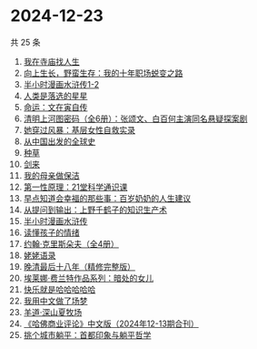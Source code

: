 # 2024-12-23

共 25 条

<!-- BEGIN WEREAD -->
<!-- 最后更新时间 2024-12-23 12:01:09 +0800 -->
1. [我在寺庙找人生](https://weread.qq.com/web/bookDetail/a8132ad0813ab979cg015ab8)
1. [向上生长，野蛮生存：我的十年职场蜕变之路](https://weread.qq.com/web/bookDetail/327325b0813ab9717g014fa0)
1. [半小时漫画水浒传1-2](https://weread.qq.com/web/bookDetail/72f32e70813ab97d4g019946)
1. [人类是落选的星星](https://weread.qq.com/web/bookDetail/90b323a0813ab97e5g018bb4)
1. [命运：文在寅自传](https://weread.qq.com/web/bookDetail/f1b32ae0716e8160f1b348c)
1. [清明上河图密码（全6册）：张颂文、白百何主演同名悬疑探案剧](https://weread.qq.com/web/bookDetail/54432ff05c8966544e5bbfe)
1. [她穿过风暴：基层女性自救实录](https://weread.qq.com/web/bookDetail/b7b32fe0813ab9707g016a76)
1. [从中国出发的全球史](https://weread.qq.com/web/bookDetail/4d932f90813ab97d4g0180b1)
1. [种草](https://weread.qq.com/web/bookDetail/06632540813ab9787g014cb7)
1. [剑来](https://weread.qq.com/web/bookDetail/8e5326b07153adcf8e53d42)
1. [我的母亲做保洁](https://weread.qq.com/web/bookDetail/96932cc0813ab8676g01623c)
1. [第一性原理：21堂科学通识课](https://weread.qq.com/web/bookDetail/a1c32030813ab96d8g0171b2)
1. [早点知道会幸福的那些事：百岁奶奶的人生建议](https://weread.qq.com/web/bookDetail/ae932cf0813ab950fg0198ae)
1. [从提问到输出：上野千鹤子的知识生产术](https://weread.qq.com/web/bookDetail/cf232050813ab96c7g0119d1)
1. [半小时漫画水浒传](https://weread.qq.com/web/bookDetail/32732fa0813ab978bg012b36)
1. [读懂孩子的情绪](https://weread.qq.com/web/bookDetail/41532ac071e5d3f241572c4)
1. [约翰·克里斯朵夫（全4册）](https://weread.qq.com/web/bookDetail/82132d6072709882821538b)
1. [姥姥语录](https://weread.qq.com/web/bookDetail/c56323d05d152ec56b56a55)
1. [晚清最后十八年（精修完整版）](https://weread.qq.com/web/bookDetail/787328c0813ab9683g0195cf)
1. [埃莱娜·费兰特作品系列：暗处的女儿](https://weread.qq.com/web/bookDetail/42132f80813ab9720g0102e1)
1. [快乐就是哈哈哈哈哈](https://weread.qq.com/web/bookDetail/0c632db0813ab708ag0170b2)
1. [我用中文做了场梦](https://weread.qq.com/web/bookDetail/3d832100813ab952dg011b6c)
1. [羊道·深山夏牧场](https://weread.qq.com/web/bookDetail/ec0325c0813ab718cg017a62)
1. [《哈佛商业评论》中文版（2024年12-13期合刊）](https://weread.qq.com/web/bookDetail/30e32800813ab97fbg018c8c)
1. [挑个城市躺平：首都印象与躺平哲学](https://weread.qq.com/web/bookDetail/2b832bf0813ab96f1g014e0f)
<!-- END WEREAD -->